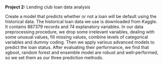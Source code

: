 **Project 2:** Lending club loan data analysis

Create a model that predicts whether or not a loan will be default using the historical data. The historical loan data we use is downloaded from Kaggle. It contains 887379 records and 74 explanatory variables. In our data preprocessing procedure, we drop some irrelevant variables, dealing with some unusual values, fill missing values, combine levels of categorical variables and dummy coding. Then we apply various advanced models to predict the loan status. After evaluating their performance, we find that xgboot, random forest and ensemble model are robust and well-performed, so we set them as our three prediction methods.
